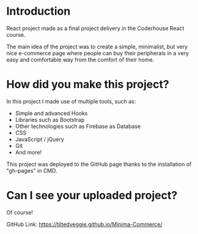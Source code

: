 # Introduction

React project made as a final project delivery in the Coderhouse React course.

The main idea of the project was to create a simple, minimalist, but very nice e-commerce page where people can buy their peripherals in a very easy and comfortable way from the comfort of their home.



# How did you make this project?

In this project I made use of multiple tools, such as:

  - Simple and advanced Hooks
  - Libraries such as Bootstrap
  - Other technologies such as Firebase as Database
  - CSS
  - JavaScript / jQuery
  - Git
  - And more!

This project was deployed to the GitHub page thanks to the installation of "gh-pages" in CMD.



# Can I see your uploaded project?

Of course!

GitHub Link: https://tiltedveggie.github.io/Minima-Commerce/
